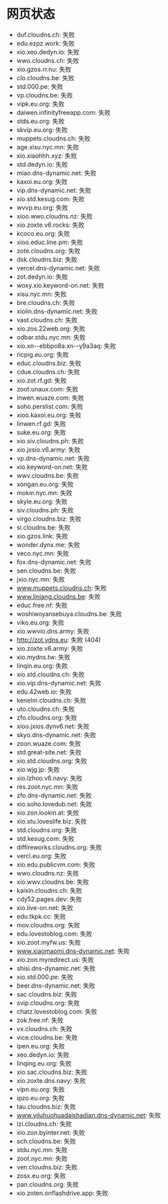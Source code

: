 # 网页状态
- duf.cloudns.ch: 失败
- edu.ezpz.work: 失败
- xio.xeo.dedyn.io: 失败
- wwo.cloudns.ch: 失败
- xio.gzos.rr.nu: 失败
- clo.cloudns.be: 失败
- std.000.pe: 失败
- vp.cloudns.be: 失败
- vipk.eu.org: 失败
- daiwen.infinityfreeapp.com: 失败
- stds.eu.org: 失败
- skvip.eu.org: 失败
- muppets.cloudns.ch: 失败
- age.xisu.nyc.mn: 失败
- xio.xiaohhh.xyz: 失败
- std.dedyn.io: 失败
- miao.dns-dynamic.net: 失败
- kaxoi.eu.org: 失败
- vip.dns-dynamic.net: 失败
- xio.std.kesug.com: 失败
- wvvp.eu.org: 失败
- xioo.wwo.cloudns.nz: 失败
- xio.zoxte.v6.rocks: 失败
- kcoco.eu.org: 失败
- xioo.educ.line.pm: 失败
- zote.cloudns.org: 失败
- dsk.cloudns.biz: 失败
- vercel.dns-dynamic.net: 失败
- zot.dedyn.io: 失败
- woxy.xio.keyword-on.net: 失败
- xisu.nyc.mn: 失败
- bre.cloudns.ch: 失败
- xiolin.dns-dynamic.net: 失败
- vast.cloudns.ch: 失败
- xio.zos.22web.org: 失败
- odbar.stdu.nyc.mn: 失败
- xio.xn--ebbpo8a.xn--y9a3aq: 失败
- ricpig.eu.org: 失败
- educ.cloudns.biz: 失败
- cdue.cloudns.ch: 失败
- xio.zot.rf.gd: 失败
- zoot.unaux.com: 失败
- inwen.wuaze.com: 失败
- soho.perslist.com: 失败
- xioo.kaxoi.eu.org: 失败
- linwen.rf.gd: 失败
- suke.eu.org: 失败
- xio.siv.cloudns.ph: 失败
- xio.jxsio.v6.army: 失败
- vp.dns-dynamic.net: 失败
- xio.keyword-on.net: 失败
- wwv.cloudns.be: 失败
- xongan.eu.org: 失败
- mokin.nyc.mn: 失败
- skyle.eu.org: 失败
- siv.cloudns.ph: 失败
- virgo.cloudns.biz: 失败
- si.cloudns.be: 失败
- xio.gzos.link: 失败
- wonder.dynx.me: 失败
- veco.nyc.mn: 失败
- fox.dns-dynamic.net: 失败
- sen.cloudns.be: 失败
- jxio.nyc.mn: 失败
- www.muppets.cloudns.ch: 失败
- www.liniang.cloudns.be: 失败
- educ.free.nf: 失败
- woshiwoyansebuya.cloudns.be: 失败
- viko.eu.org: 失败
- xio.wwvio.dns.army: 失败
- http://zot.ydns.eu: 失败 (404)
- xio.zoxte.v6.army: 失败
- xio.mydns.tw: 失败
- linqin.eu.org: 失败
- xio.std.cloudns.ch: 失败
- xio.vip.dns-dynamic.net: 失败
- edu.42web.io: 失败
- kenelm.cloudns.ch: 失败
- uto.cloudns.ch: 失败
- zfo.cloudns.org: 失败
- xioo.jxios.dynv6.net: 失败
- skyo.dns-dynamic.net: 失败
- zoon.wuaze.com: 失败
- std.great-site.net: 失败
- xio.std.cloudns.org: 失败
- xio.wjg.jp: 失败
- xio.lzhoo.v6.navy: 失败
- res.zoot.nyc.mn: 失败
- zfo.dns-dynamic.net: 失败
- xio.soho.lovedub.net: 失败
- xio.zon.lookin.at: 失败
- xio.stu.loveslife.biz: 失败
- std.cloudns.org: 失败
- std.kesug.com: 失败
- diffireworks.cloudns.org: 失败
- vercl.eu.org: 失败
- xio.edu.publicvm.com: 失败
- wwo.cloudns.nz: 失败
- xio.wwv.cloudns.be: 失败
- kaixin.cloudns.ch: 失败
- cdy52.pages.dev: 失败
- xio.live-on.net: 失败
- edu.tkpk.cc: 失败
- mov.cloudns.org: 失败
- edu.lovestoblog.com: 失败
- xio.zoot.myfw.us: 失败
- www.xiaomaomi.dns-dynamic.net: 失败
- xio.zon.myredirect.us: 失败
- shisi.dns-dynamic.net: 失败
- xio.std.000.pe: 失败
- beer.dns-dynamic.net: 失败
- sac.cloudns.biz: 失败
- svip.cloudns.org: 失败
- chatz.lovestoblog.com: 失败
- zok.free.nf: 失败
- vx.cloudns.ch: 失败
- vice.cloudns.be: 失败
- ipen.eu.org: 失败
- xeo.dedyn.io: 失败
- linqing.eu.org: 失败
- xio.sac.cloudns.biz: 失败
- xio.zoxte.dns.navy: 失败
- vipn.eu.org: 失败
- ipzo.eu.org: 失败
- tau.cloudns.biz: 失败
- www.yiluhuohuadaishadian.dns-dynamic.net: 失败
- lzi.cloudns.ch: 失败
- xio.zon.byinter.net: 失败
- sch.cloudns.be: 失败
- stdu.nyc.mn: 失败
- zoot.nyc.mn: 失败
- ven.cloudns.biz: 失败
- zosx.eu.org: 失败
- pan.cloudns.org: 失败
- xio.zoten.onflashdrive.app: 失败

